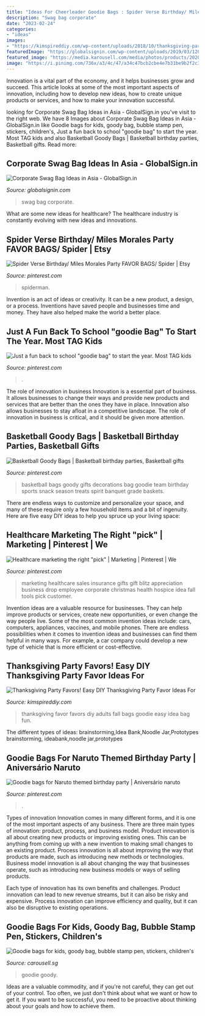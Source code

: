 ```yaml
---
title: "Ideas For Cheerleader Goodie Bags : Spider Verse Birthday/ Miles Morales Party Favor Bags/ Spider"
description: "Swag bag corporate"
date: "2023-02-24"
categories:
- "ideas"
images:
- "https://kimspireddiy.com/wp-content/uploads/2018/10/thanksgiving-party-favor-idea-879203424.jpg"
featuredImage: "https://globalsignin.com/wp-content/uploads/2019/03/1200x800-GSI-Blog-Post-3-4.jpg"
featured_image: "https://media.karousell.com/media/photos/products/2020/7/23/goodie_bags_for_kids_goody_bag_1595490684_13774b95.jpg"
image: "https://i.pinimg.com/736x/a3/4c/47/a34c47bcb2cbe4e7b31be9b2f2c3f95c.jpg"
---
```



Innovation is a vital part of the economy, and it helps businesses grow and succeed. This article looks at some of the most important aspects of innovation, including how to develop new ideas, how to create unique products or services, and how to make your innovation successful.

	

		
looking for Corporate Swag Bag Ideas in Asia - GlobalSign.in you've visit to the right web. We have 8 Images about Corporate Swag Bag Ideas in Asia - GlobalSign.in like Goodie bags for kids, goody bag, bubble stamp pen, stickers, children&#039;s, Just a fun back to school &quot;goodie bag&quot; to start the year. Most TAG kids and also Basketball Goody Bags | Basketball birthday parties, Basketball gifts. Read more:
		
    
## Corporate Swag Bag Ideas In Asia - GlobalSign.in

<img loading=lazy src="https://globalsignin.com/wp-content/uploads/2019/03/1200x800-GSI-Blog-Post-3-4.jpg" onerror="this.onerror=null;this.src='https://tse3.mm.bing.net/th?id=OIP.CZQJozr_6_8kAbPymbO2eQHaE8&amp;pid=15.1';" alt="Corporate Swag Bag Ideas in Asia - GlobalSign.in">

_Source: globalsignin.com_

>swag bag corporate. 

	

What are some new ideas for healthcare?
The healthcare industry is constantly evolving with new ideas and innovations.

    
## Spider Verse Birthday/ Miles Morales Party FAVOR BAGS/ Spider | Etsy

<img loading=lazy src="https://i.pinimg.com/736x/e9/a6/50/e9a650b58352c2b40be67ed8f333fc84.jpg" onerror="this.onerror=null;this.src='https://tse3.mm.bing.net/th?id=OIP.XSmqCuG43UeupJsByk0kKQHaGK&amp;pid=15.1';" alt="Spider Verse Birthday/ Miles Morales Party FAVOR BAGS/ Spider | Etsy">

_Source: pinterest.com_

>spiderman. 

	

Invention is an act of ideas or creativity. It can be a new product, a design, or a process. Inventions have saved people and businesses time and money. They have also helped make the world a better place.

    
## Just A Fun Back To School &quot;goodie Bag&quot; To Start The Year. Most TAG Kids

<img loading=lazy src="https://i.pinimg.com/736x/87/5c/c4/875cc459bf7914a7b2f08b5324cb04de.jpg" onerror="this.onerror=null;this.src='https://tse1.mm.bing.net/th?id=OIP.q0o0lEgNMZT9wQIEbVfEtgHaJ3&amp;pid=15.1';" alt="Just a fun back to school &quot;goodie bag&quot; to start the year. Most TAG kids">

_Source: pinterest.com_

>. 

	

The role of innovation in business
Innovation is a essential part of business. It allows businesses to change their ways and provide new products and services that are better than the ones they have in place. Innovation also allows businesses to stay afloat in a competitive landscape. The role of innovation in business is critical, and it should be given more attention.

    
## Basketball Goody Bags | Basketball Birthday Parties, Basketball Gifts

<img loading=lazy src="https://i.pinimg.com/736x/8b/fb/20/8bfb20615bbc2702fa24a369e8ccc50b--sports-goodie-bags-basketball-basketball-treats.jpg" onerror="this.onerror=null;this.src='https://tse1.mm.bing.net/th?id=OIP.G9xDSrv6ireOZO93JYDqwwHaHa&amp;pid=15.1';" alt="Basketball Goody Bags | Basketball birthday parties, Basketball gifts">

_Source: pinterest.com_

>basketball bags goody gifts decorations bag goodie team birthday sports snack season treats spirit banquet grade baskets. 

	

There are endless ways to customize and personalize your space, and many of these require only a few household items and a bit of ingenuity. Here are five easy DIY ideas to help you spruce up your living space: 

    
## Healthcare Marketing The Right &quot;pick&quot; | Marketing | Pinterest | We

<img loading=lazy src="https://s-media-cache-ak0.pinimg.com/736x/6e/f5/d3/6ef5d3a63b71b988223618c9fd7b2a74.jpg" onerror="this.onerror=null;this.src='https://tse3.mm.bing.net/th?id=OIP.OzBme_hkfHxAQKxgPv3MNwHaJ3&amp;pid=15.1';" alt="Healthcare marketing the right &quot;pick&quot; | Marketing | Pinterest | We">

_Source: pinterest.com_

>marketing healthcare sales insurance gifts gift blitz appreciation business drop employee corporate christmas health hospice idea fall tools pick customer. 

	

Invention ideas are a valuable resource for businesses. They can help improve products or services, create new opportunities, or even change the way people live. Some of the most common invention ideas include: cars, computers, appliances, vaccines, and mobile phones. There are endless possibilities when it comes to invention ideas and businesses can find them helpful in many ways. For example, a car company could develop a new type of vehicle that is more efficient or cost-effective.

    
## Thanksgiving Party Favors! Easy DIY Thanksgiving Party Favor Ideas For

<img loading=lazy src="https://kimspireddiy.com/wp-content/uploads/2018/10/thanksgiving-party-favor-idea-879203424.jpg" onerror="this.onerror=null;this.src='https://tse1.mm.bing.net/th?id=OIP.VB3-8N3V6fCUecb3kt-vsgHaHY&amp;pid=15.1';" alt="Thanksgiving Party Favors! Easy DIY Thanksgiving Party Favor Ideas For">

_Source: kimspireddiy.com_

>thanksgiving favor favors diy adults fall bags goodie easy idea bag fun. 

	

The different types of ideas: brainstorming,Idea Bank,Noodle Jar,Prototypes
brainstorming, ideabank,noodle jar,prototypes

    
## Goodie Bags For Naruto Themed Birthday Party | Aniversário Naruto

<img loading=lazy src="https://i.pinimg.com/736x/a3/4c/47/a34c47bcb2cbe4e7b31be9b2f2c3f95c.jpg" onerror="this.onerror=null;this.src='https://tse4.mm.bing.net/th?id=OIP.61IXRcut-3DO0MjoS5P2ugHaJ3&amp;pid=15.1';" alt="Goodie bags for Naruto themed birthday party | Aniversário naruto">

_Source: pinterest.com_

>. 

	

Types of innovation
Innovation comes in many different forms, and it is one of the most important aspects of any business. There are three main types of innovation: product, process, and business model.
Product innovation is all about creating new products or improving existing ones. This can be anything from coming up with a new invention to making small changes to an existing product. Process innovation is all about improving the way that products are made, such as introducing new methods or technologies. Business model innovation is all about changing the way that businesses operate, such as introducing new business models or ways of selling products.

Each type of innovation has its own benefits and challenges. Product innovation can lead to new revenue streams, but it can also be risky and expensive. Process innovation can improve efficiency and quality, but it can also be disruptive to existing operations.

    
## Goodie Bags For Kids, Goody Bag, Bubble Stamp Pen, Stickers, Children&#039;s

<img loading=lazy src="https://media.karousell.com/media/photos/products/2020/7/23/goodie_bags_for_kids_goody_bag_1595490684_13774b95.jpg" onerror="this.onerror=null;this.src='https://tse2.mm.bing.net/th?id=OIP._4sTTM5GKSGImfVFhXp_EQHaJ_&amp;pid=15.1';" alt="Goodie bags for kids, goody bag, bubble stamp pen, stickers, children&#039;s">

_Source: carousell.sg_

>goodie goody. 

	

Ideas are a valuable commodity, and if you're not careful, they can get out of your control. Too often, we just don't think about what we want or how to get it. If you want to be successful, you need to be proactive about thinking about your goals and how to achieve them.

